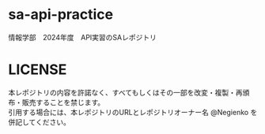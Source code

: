 # sa-api-practice
情報学部　2024年度　API実習のSAレポジトリ

# LICENSE

本レポジトリの内容を許諾なく、すべてもしくはその一部を改変・複製・再頒布・販売することを禁じます。  
引用する場合には、本レポジトリのURLとレポジトリオーナー名 @Negienko を併記してください。

